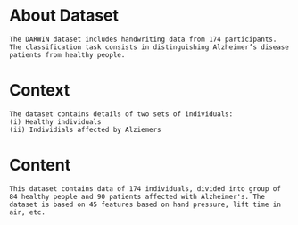 # About Dataset
    The DARWIN dataset includes handwriting data from 174 participants. The classification task consists in distinguishing Alzheimer’s disease patients from healthy people.
# Context 
    The dataset contains details of two sets of individuals:
    (i) Healthy individuals
    (ii) Individials affected by Alziemers

# Content
    This dataset contains data of 174 individuals, divided into group of 84 healthy people and 90 patients affected with Alzheimer's. The dataset is based on 45 features based on hand pressure, lift time in air, etc.